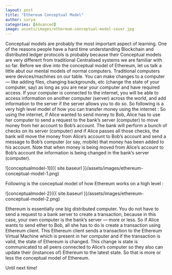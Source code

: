 ```yaml
---
layout: post
title: "Ethereum Conceptual Model"
author: surya
categories: [Advanced]
image: assets/images/ethereum-conceptual-model-cover.jpg
---
```


Conceptual models are probably the most important aspect of learning. One of the reasons people have a hard time understanding Blockchain and distributed ledger protocols is probably because their Conceptual models are very different from traditional Centralised systems we are familiar with so far.
Before we dive into the conceptual model of Ethereum, let us talk a little abut our mental models of normal computers. Traditional computers were devices/machines on our table. You can make changes to a computer — like adding files, changing backgrounds, etc (change the state of your computer, say) as long as you are near your computer and have required access. If your computer is connected to the internet, you will be able to access information on another computer (server) across the world, and add information to the server if the server allows you to do so.
So following is a very high level model of how you can transfer money using the internet :
So using the internet, if Alice wanted to send money to Bob, Alice has to use her computer to send a request to the bank’s server (computer) to move money from her account to Bob’s account. The bank will perform a bunch of checks on its server (computer) and if Alice passes all those checks, the bank will move the money from Alice’s account to Bob’s account and send a message to Bob’s computer (or say, mobile) that money has been added to his account. Note that when money is being moved from Alice’s account to Bob’s account the information is being changed in the bank’s server (computer).


![conceptualmodel-1]({{ site.baseurl }}/assets/images/ethereum-conceptual-model-1.png)

Following is the conceptual model of how Ethereum works on a high level :

![conceptualmodel-2]({{ site.baseurl }}/assets/images/ethereum-conceptual-model-2.png)

Ethereum is essentially one big distributed computer. You do not have to send a request to a bank server to create a transaction, because in this case, your own computer is the bank’s server — more or less. So if Alice wants to send ether to Bob, all she has to do is create a transaction using Ethereum client. This Ethereum client sends a transaction to the Ethereum Virtual Machine which is present in her computer and if the transaction is valid, the state of Ethereum is changed. This change is state is communicated to all peers connected to Alice’s computer so they also can update their (instances of) Ethereum to the latest state.
So that is more or less the conceptual model of Ethereum.

Until next time!
